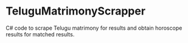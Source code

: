 TeluguMatrimonyScrapper
=======================

C# code to scrape Telugu matrimony for results and obtain horoscope results for matched results.
